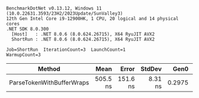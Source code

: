 ```

BenchmarkDotNet v0.13.12, Windows 11 (10.0.22631.3593/23H2/2023Update/SunValley3)
12th Gen Intel Core i9-12900HK, 1 CPU, 20 logical and 14 physical cores
.NET SDK 8.0.300
  [Host]   : .NET 8.0.6 (8.0.624.26715), X64 RyuJIT AVX2
  ShortRun : .NET 8.0.6 (8.0.624.26715), X64 RyuJIT AVX2

Job=ShortRun  IterationCount=3  LaunchCount=1  
WarmupCount=3  

```
| Method                    | Mean     | Error    | StdDev  | Gen0   | Gen1   | Allocated |
|-------------------------- |---------:|---------:|--------:|-------:|-------:|----------:|
| ParseTokenWithBufferWraps | 505.5 ns | 151.6 ns | 8.31 ns | 0.2975 | 0.0029 |   3.65 KB |
